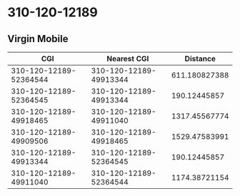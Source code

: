 # 310-120-12189
## Virgin Mobile


| CGI | Nearest CGI | Distance |
|-----|-------------|----------|
| 310-120-12189-52364544 | 310-120-12189-49913344 | 611.180827388 |
| 310-120-12189-52364545 | 310-120-12189-49913344 | 190.12445857 |
| 310-120-12189-49918465 | 310-120-12189-49911040 | 1317.45567774 |
| 310-120-12189-49909506 | 310-120-12189-49918465 | 1529.47583991 |
| 310-120-12189-49913344 | 310-120-12189-52364545 | 190.12445857 |
| 310-120-12189-49911040 | 310-120-12189-52364544 | 1174.38721154 |
